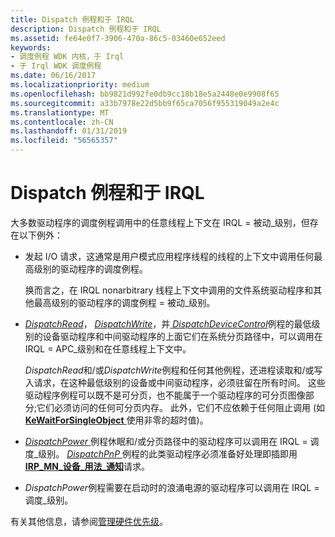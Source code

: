 ```yaml
---
title: Dispatch 例程和于 IRQL
description: Dispatch 例程和于 IRQL
ms.assetid: fe64e0f7-3906-470a-86c5-03460e652eed
keywords:
- 调度例程 WDK 内核，于 Irql
- 于 Irql WDK 调度例程
ms.date: 06/16/2017
ms.localizationpriority: medium
ms.openlocfilehash: bb9821d992fe0db9cc18b18e5a2448e0e9908f65
ms.sourcegitcommit: a33b7978e22d5bb9f65ca7056f955319049a2e4c
ms.translationtype: MT
ms.contentlocale: zh-CN
ms.lasthandoff: 01/31/2019
ms.locfileid: "56565357"
---
```

# <a name="dispatch-routines-and-irqls"></a>Dispatch 例程和于 IRQL





大多数驱动程序的调度例程调用中的任意线程上下文在 IRQL = 被动\_级别，但存在以下例外：

-   发起 I/O 请求，这通常是用户模式应用程序线程的线程的上下文中调用任何最高级别的驱动程序的调度例程。

    换而言之，在 IRQL nonarbitrary 线程上下文中调用的文件系统驱动程序和其他最高级别的驱动程序的调度例程 = 被动\_级别。

-   [ *DispatchRead*](https://docs.microsoft.com/windows-hardware/drivers/ddi/content/wdm/nc-wdm-driver_dispatch)， [ *DispatchWrite*](https://docs.microsoft.com/windows-hardware/drivers/ddi/content/wdm/nc-wdm-driver_dispatch)，并[ *DispatchDeviceControl*](https://docs.microsoft.com/windows-hardware/drivers/ddi/content/wdm/nc-wdm-driver_dispatch)例程的最低级别的设备驱动程序和中间驱动程序的上面它们在系统分页路径中，可以调用在 IRQL = APC\_级别和在任意线程上下文中。

    *DispatchRead*和/或*DispatchWrite*例程和任何其他例程，还进程读取和/或写入请求，在这种最低级别的设备或中间驱动程序，必须驻留在所有时间。 这些驱动程序例程可以既不是可分页，也不能属于一个驱动程序的可分页图像部分;它们必须访问的任何可分页内存。 此外，它们不应依赖于任何阻止调用 (如[ **KeWaitForSingleObject** ](https://msdn.microsoft.com/library/windows/hardware/ff553350)使用非零的超时值)。

-   [ *DispatchPower* ](https://docs.microsoft.com/windows-hardware/drivers/ddi/content/wdm/nc-wdm-driver_dispatch)例程休眠和/或分页路径中的驱动程序可以调用在 IRQL = 调度\_级别。 [ *DispatchPnP* ](https://docs.microsoft.com/windows-hardware/drivers/ddi/content/wdm/nc-wdm-driver_dispatch)例程的此类驱动程序必须准备好处理即插即用[ **IRP\_MN\_设备\_用法\_通知**](https://msdn.microsoft.com/library/windows/hardware/ff550841)请求。

-   *DispatchPower*例程需要在启动时的浪涌电源的驱动程序可以调用在 IRQL = 调度\_级别。

有关其他信息，请参阅[管理硬件优先级](managing-hardware-priorities.md)。

 

 




